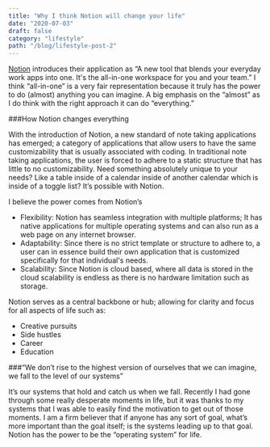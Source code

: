 ```yaml
---
title: "Why I think Notion will change your life"
date: "2020-07-03"
draft: false
category: "lifestyle"
path: "/blog/lifestyle-post-2"
---
```



[Notion](https://www.notion.so) introduces their application as “A new tool that blends your everyday work apps into one. It's the all-in-one workspace for you and your team.” I think “all-in-one” is a very fair representation because it truly has the power to do (almost) anything you can imagine. A big emphasis on the “almost” as I do think with the right approach it can do “everything.”

###How Notion changes everything

With the introduction of Notion, a new standard of note taking applications has emerged; a category of applications that allow users to have the same customizability that is usually associated with coding. In traditional note taking applications, the user is forced to adhere to a static structure that has little to no customizability. Need something absolutely unique to your needs? Like a table inside of a calendar inside of another calendar which is inside of a toggle list? It’s possible with Notion.

I believe the power comes from Notion’s
- Flexibility: Notion has seamless integration with multiple platforms; It has native applications for multiple operating systems and can also run as a web page on any internet browser.
- Adaptability: Since there is no strict template or structure to adhere to, a user can in essence build their own application that is customized specifically for that individual's needs.
- Scalability: Since Notion is cloud based, where all data is stored in the cloud scalability is endless as there is no hardware limitation such as storage.

Notion serves as a central backbone or hub; allowing for clarity and focus for all aspects of life such as:
- Creative pursuits
- Side hustles
- Career
- Education

###“We don’t rise to the highest version of ourselves that we can imagine, we fall to the level of our systems”

It’s our systems that hold and catch us when we fall. Recently I had gone through some really desperate moments in life, but it was thanks to my systems that I was able to easily find the motivation to get out of those moments. I am a firm believer that if anyone has any sort of goal, what’s more important than the goal itself; is the systems leading up to that goal. Notion has the power to be the “operating system” for life.
